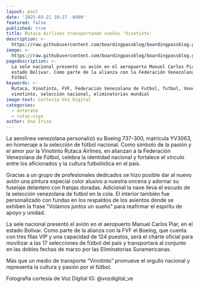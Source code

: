 ```yaml
---
layout: post
date: '2025-03-21 10:27 -0400'
featured: false
published: true
title: Rutaca Airlines transportando sueños 'Vinotinto'
description: >-
  https://raw.githubusercontent.com/boardingpassblog/boardingpassblog.github.io/refs/heads/main/assets/images/Rutaca%20Vinotinto.jpg
image: >-
  https://raw.githubusercontent.com/boardingpassblog/boardingpassblog.github.io/refs/heads/main/assets/images/Rutaca%20Vinotinto.jpg
pagedescription: >-
  La sele nacional presentó su avión en el aeropuerto Manuel Carlos Piar, en el
  estado Bolívar. Como parte de la alianza con la Federación Venezolana de
  Fútbol 
keywords: >-
  Rutaca, Vinotinto, FVF, Federación Venezolana de Futbol, futbol, Venezuela, la
  vinotinto, selección nacional, eliminatorias mundial 
image-text: Cortesía Voz Digital
categories:
  - enterate
  - rutas-vips
author: Ana Iriza
---
```

La aerolínea venezolana personalizó su Boeing 737-300, matrícula YV3063, en homenaje a la selección de fútbol nacional. 
Como símbolo de la pasión y el amor por la Vinotinto Rutaca Airlines, en alianzan a la Federación Venezolana de Fútbol, celebra la identidad nacional y fortalece el vínculo entre los aficionados y la cultura futbolística en el país. 

Gracias a un grupo de profesionales dedicados se hizo posible dar al nuevo avión una pintura especial color alusivo a nuestra oncena y adornar su fuselaje delantero con franjas doradas. 
Adicional la nave lleva el escudo de la selección venezolana de futbol en la cola. 
El interior también fue personalizado con fundas en los respaldos de los asientos donde se exhiben la frase "Volamos juntos un sueño" para reafirmar el espíritu de apoyo y unidad. 

La sele nacional presentó el avión en el aeropuerto Manuel Carlos Piar, en el estado Bolívar. 
Como parte de la alianza con la FVF el Boeing, que cuenta con tres filas VIP y una capacidad de 124 puestos, será el chárte oficial para movilizar a las 17 selecciones de fútbol del país y transportará al conjunto en las dobles fechas de marzo por las Eliminatorias Suramericanas.

Más que un medio de transporte “Vinotinto” promueve el orgullo nacional y representa la cultura y pasión por el fútbol.

Fotografía cortesía de Voz Digital IG: @vozdigital_ve
